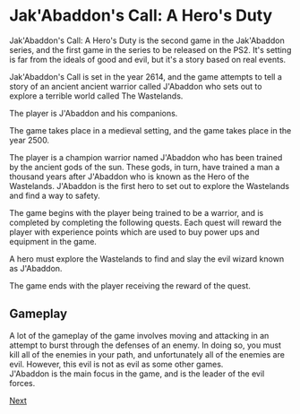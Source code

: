 # Jak'Abaddon's Call: A Hero's Duty

Jak'Abaddon's Call: A Hero's Duty is the second game in the Jak'Abaddon series, and the first game in the series to be released on the PS2. It's setting is far from the ideals of good and evil, but it's a story based on real events.   
  
Jak'Abaddon's Call is set in the year 2614, and the game attempts to tell a story of an ancient ancient warrior called J'Abaddon who sets out to explore a terrible world called The Wastelands.  
 
The player is J'Abaddon and his companions.    
  
The game takes place in a medieval setting, and the game takes place in the year 2500.      
   
The player is a champion warrior named J'Abaddon who has been trained by the ancient gods of the sun. These gods, in turn, have trained a man a thousand years after J'Abaddon who is known as the Hero of the Wastelands. J'Abaddon is the first hero to set out to explore the Wastelands and find a way to safety.    
    
The game begins with the player being trained to be a warrior, and is completed by completing the following quests. Each quest will reward the player with experience points which are used to buy power ups and equipment in the game.   
  

A hero must explore the Wastelands to find and slay the evil wizard known as J'Abaddon.   
   
The game ends with the player receiving the reward of the quest.                
   

## Gameplay    

A lot of the gameplay of the game involves moving and attacking in an attempt to burst through the defenses of an enemy. In doing so, you must kill all of the enemies in your path, and unfortunately all of the enemies are evil. However, this evil is not as evil as some other games.    
   J'Abaddon is the main focus in the game, and is the leader of the evil forces.

[Next](140.md)